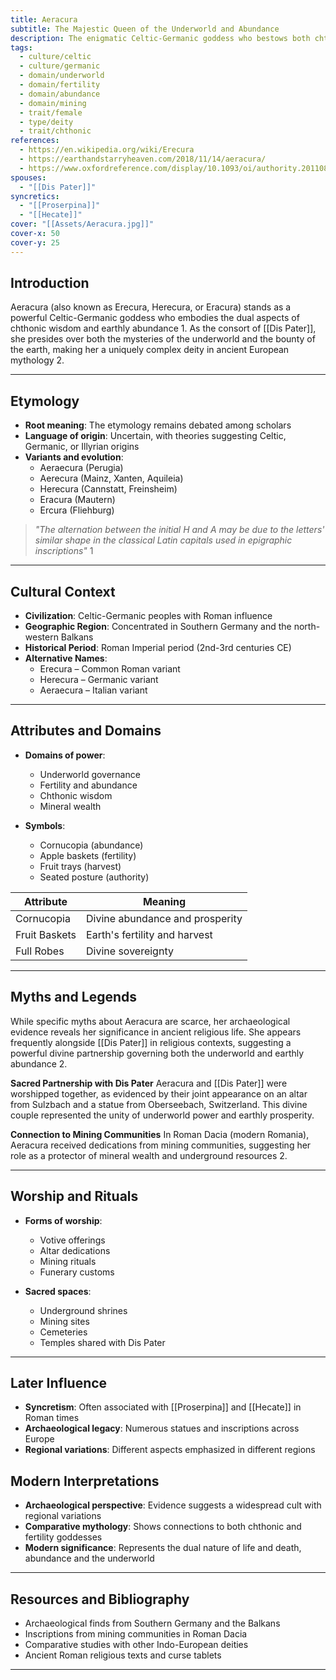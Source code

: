 ```yaml
---
title: Aeracura
subtitle: The Majestic Queen of the Underworld and Abundance
description: The enigmatic Celtic-Germanic goddess who bestows both chthonic wisdom and earthly abundance, bridging the realms of life and death
tags:
  - culture/celtic
  - culture/germanic
  - domain/underworld
  - domain/fertility
  - domain/abundance
  - domain/mining
  - trait/female
  - type/deity
  - trait/chthonic
references:
  - https://en.wikipedia.org/wiki/Erecura
  - https://earthandstarryheaven.com/2018/11/14/aeracura/
  - https://www.oxfordreference.com/display/10.1093/oi/authority.20110803095353677
spouses:
  - "[[Dis Pater]]"
syncretics:
  - "[[Proserpina]]"
  - "[[Hecate]]"
cover: "[[Assets/Aeracura.jpg]]"
cover-x: 50
cover-y: 25
---
```

## Introduction
Aeracura (also known as Erecura, Herecura, or Eracura) stands as a powerful Celtic-Germanic goddess who embodies the dual aspects of chthonic wisdom and earthly abundance <mcreference link="https://en.wikipedia.org/wiki/Erecura" index="1">1</mcreference>. As the consort of [[Dis Pater]], she presides over both the mysteries of the underworld and the bounty of the earth, making her a uniquely complex deity in ancient European mythology <mcreference link="https://earthandstarryheaven.com/2018/11/14/aeracura/" index="2">2</mcreference>.

---

## Etymology

- **Root meaning**: The etymology remains debated among scholars
- **Language of origin**: Uncertain, with theories suggesting Celtic, Germanic, or Illyrian origins
- **Variants and evolution**:
  - Aeraecura (Perugia)
  - Aerecura (Mainz, Xanten, Aquileia)
  - Herecura (Cannstatt, Freinsheim)
  - Eracura (Mautern)
  - Ercura (Fliehburg)

> _"The alternation between the initial H and A may be due to the letters' similar shape in the classical Latin capitals used in epigraphic inscriptions"_ <mcreference link="https://en.wikipedia.org/wiki/Erecura" index="1">1</mcreference>

---

## Cultural Context

- **Civilization**: Celtic-Germanic peoples with Roman influence
- **Geographic Region**: Concentrated in Southern Germany and the north-western Balkans
- **Historical Period**: Roman Imperial period (2nd-3rd centuries CE)
- **Alternative Names**:
  - Erecura – Common Roman variant
  - Herecura – Germanic variant
  - Aeraecura – Italian variant

---

## Attributes and Domains

- **Domains of power**: 
  - Underworld governance
  - Fertility and abundance
  - Chthonic wisdom
  - Mineral wealth
  
- **Symbols**:
  - Cornucopia (abundance)
  - Apple baskets (fertility)
  - Fruit trays (harvest)
  - Seated posture (authority)

| Attribute | Meaning |
|-----------|----------|
| Cornucopia | Divine abundance and prosperity |
| Fruit Baskets | Earth's fertility and harvest |
| Full Robes | Divine sovereignty |

---

## Myths and Legends

While specific myths about Aeracura are scarce, her archaeological evidence reveals her significance in ancient religious life. She appears frequently alongside [[Dis Pater]] in religious contexts, suggesting a powerful divine partnership governing both the underworld and earthly abundance <mcreference link="https://earthandstarryheaven.com/2018/11/14/aeracura/" index="2">2</mcreference>.

**Sacred Partnership with Dis Pater**
Aeracura and [[Dis Pater]] were worshipped together, as evidenced by their joint appearance on an altar from Sulzbach and a statue from Oberseebach, Switzerland. This divine couple represented the unity of underworld power and earthly prosperity.

**Connection to Mining Communities**
In Roman Dacia (modern Romania), Aeracura received dedications from mining communities, suggesting her role as a protector of mineral wealth and underground resources <mcreference link="https://earthandstarryheaven.com/2018/11/14/aeracura/" index="2">2</mcreference>.

---

## Worship and Rituals

- **Forms of worship**:
  - Votive offerings
  - Altar dedications
  - Mining rituals
  - Funerary customs

- **Sacred spaces**:
  - Underground shrines
  - Mining sites
  - Cemeteries
  - Temples shared with Dis Pater

---

## Later Influence

- **Syncretism**: Often associated with [[Proserpina]] and [[Hecate]] in Roman times
- **Archaeological legacy**: Numerous statues and inscriptions across Europe
- **Regional variations**: Different aspects emphasized in different regions

## Modern Interpretations

- **Archaeological perspective**: Evidence suggests a widespread cult with regional variations
- **Comparative mythology**: Shows connections to both chthonic and fertility goddesses
- **Modern significance**: Represents the dual nature of life and death, abundance and the underworld

---

## Resources and Bibliography

- Archaeological finds from Southern Germany and the Balkans
- Inscriptions from mining communities in Roman Dacia
- Comparative studies with other Indo-European deities
- Ancient Roman religious texts and curse tablets

---